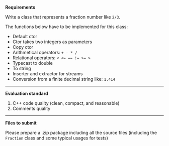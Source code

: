 **Requirements**

Write a class that represents a fraction number like `2/3`.

The functions below have to be implemented for this class:

- Default ctor
- Ctor takes two integers as parameters
- Copy ctor
- Arithmetical operators: `+ - * /`
- Relational operators: `< <= == != >= >`
- Typecast to double
- To string
- Inserter and extractor for streams
- Conversion from a finite decimal string like: `1.414`

---

**Evaluation standard**

1. C++ code quality (clean, compact, and reasonable)
2. Comments quality

---

**Files to submit**

Please prepare a .zip package including all the source files (including the `Fraction` class and some typical usages for tests)